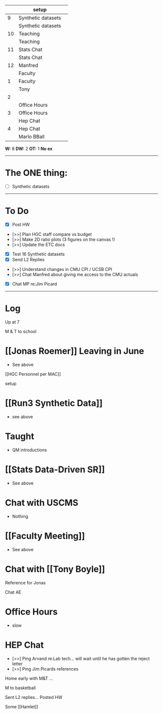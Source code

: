 
|     | setup              |     |
| --- | ------------------ | --- |
| 9   | Synthetic datasets |     |
|     | Synthetic datasets |     |
| 10  | Teaching           |     |
|     | Teaching           |     |
| 11  | Stats Chat         |     |
|     | Stats Chat         |     |
| 12  | Manfred            |     |
|     | Faculty            |     |
| 1   | Faculty            |     |
|     | Tony               |     |
| 2   |                    |     |
|     | Office Hours       |     |
| 3   | Office Hours       |     |
|     | Hep Chat           |     |
| 4   | Hep Chat           |     |
|     | Marlo BBall        |     |

**W:** 8
**DW:** 2
**OT:** 1
 **No ex**

---
# The ONE thing: 
- [ ] Synthetic datasets

---
# To Do

- [x] Post HW
- [>>] Plan HGC staff compare vs budget
- [>>] Make 2D ratio plots (3 figures on the canvas !)
- [>>] Update the ETC docs
- [x]  Test 16 Synthetic datasets
- [x] Send L2 Replies
- [>>] Understand changes in CMU CPI / UCSB CPI
- [>>] Chat Manfred about giving me access to the CMU actuals 
- [x] Chat MP re:Jim Picard

---

# Log

Up at 7 

M & T to school 

# [[Jonas Roemer]] Leaving in June
- See above

[[HGC Personnel per MAC]]

setup

# [[Run3 Synthetic Data]]
- see above

# Taught 
- QM introductions

# [[Stats Data-Driven SR]]
- See above

# Chat with USCMS
- Nothing

# [[Faculty Meeting]]
- See above

# Chat with [[Tony Boyle]]


Reference for Jonas

Chat AE

# Office Hours
- slow

# HEP Chat
- [>>] Ping Arvand re:Lab tech... will wait until he has gotten the reject letter
- [>>] Ping Jim Picards references

Home early with M&T ... 

M to basketball 

Sent L2 replies... Posted HW

Some [[Hamlet]]